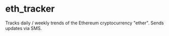# eth_tracker
Tracks daily / weekly trends of the Ethereum cryptocurrency "ether".  Sends updates via SMS.
